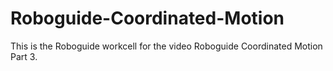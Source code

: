 # Roboguide-Coordinated-Motion
This is the Roboguide workcell for the video Roboguide Coordinated Motion Part 3.
